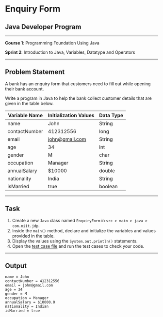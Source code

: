 # Enquiry Form

## Java Developer Program

---

**Course 1**: Programming Foundation Using Java

**Sprint 2**: Introduction to Java, Variables, Datatype and Operators

---

Problem Statement
---

A bank has an enquiry form that customers need to fill out while opening their bank account.

Write a program in Java to help the bank collect customer details that are given in the table below.

| Variable Name | Initialization Values | Data Type |
|---------------|-----------------------|-----------|
| name          | John                  | String    |
| contactNumber | 412312556             | long      |
| email         | john@gmail.com        | String    |
| age           | 34                    | int       |
| gender        | M                     | char      |
| occupation    | Manager               | String    |
| annualSalary  | $10000                | double    |
| nationality   | India                 | String    |
| isMarried     | true                  | boolean   |

---

Task
---

1. Create a new `Java` class named `EnquiryForm` in `src > main > java > com.niit.jdp`.
2. Inside the `main()` method, declare and initialize the variables and values provided in the table.
3. Display the values using the `System.out.println()` statements.
2. Open the [test case file](src/test/java/com/niit/jdp/EnquiryFormTest.java) and run the test cases to check your code.

---

Output
---

```
name = John
contactNumber = 412312556
email = john@gmail.com
age = 34
gender = M
occupation = Manager
annualSalary = $10000.0
nationality = Indian
isMarried = true
```

